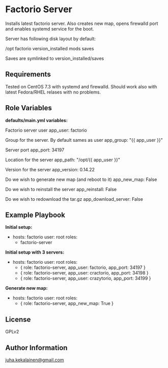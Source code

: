 Factorio Server
===============

Installs latest factorio server. Also creates new map, opens firewalld port and enables systemd service for the boot.

Server has following disk layout by default:

/opt
  factorio
    version_installed
    mods
    saves

Saves are symlinked to version_installed/saves
  

Requirements
------------

Tested on CentOS 7.3 with systemd and firewalld. Should work also with latest Fedora/RHEL relases with no problems.

Role Variables
--------------

**defaults/main.yml variables:**

Factorio server user
app_user: factorio

Group for the server. By default sames as user
app_group: "{{ app_user }}"

Server port
app_port: 34197

Location for the server
app_path: "/opt/{{ app_user }}"

Version for the server
app_version: 0.14.22

Do we wish to generate new map (and reboot to it)
app_new_map: False

Do we wish to reinstall the server
app_reinstall: False

Do we wish to redownload the tar.gz
app_download_server: False

Example Playbook
----------------

**Initial setup:**

- hosts: factorio
  user: root
  roles:
    - factorio-server

**Initial setup with 3 servers:**

- hosts: factorio
  user: root
  roles:
    - { role: factorio-server, app_user: factorio, app_port: 34197 }
    - { role: factorio-server, app_user: cractorio, app_port: 34198 }
    - { role: factorio-server, app_user: crazytorio, app_port: 34199 }

**Generate new map:**

- hosts: factorio
  user: root
  roles:
    - { role: factorio-server, app_new_map: True }

License
-------

GPLv2

Author Information
------------------
juha.kekalainen@gmail.com